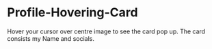 # Profile-Hovering-Card

Hover your cursor over centre image to see the card pop up. The card consists my Name and socials.
